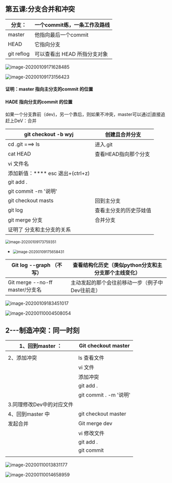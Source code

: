## 第五课:分支合并和冲突

| 分支：     | 一个commit练，一条工作及路线    |
| ---------- | ------------------------------- |
| master     | 他指向最后一个commit            |
| HEAD       | 它指向分支                      |
| git reflog | 可以查看出 HEAD    所指分支对象 |

![image-20200109171628485](C:\Users\EDZ\AppData\Roaming\Typora\typora-user-images\image-20200109171628485.png)

![image-20200109173156423](C:\Users\EDZ\AppData\Roaming\Typora\typora-user-images\image-20200109173156423.png)

#### 证明：master 指向主分支的commit 的位置

#### 			HADE 指向分支的commit 的位置

如果一个分支靠前（dev)，另一个靠后，则如果不冲突，master可以通过|直接追赶上DeV：合并

| git checkout -b wyj               | 创建且合并分支         |
| --------------------------------- | ---------------------- |
| cd   .git   ===>  ls              | 进入.git               |
| cat  HEAD                         | 查看HEAD指向那个分支   |
| vi 文件名                         |                        |
| 添加新值：****  esc 退出+(ctrl+z) |                        |
| git add .                         |                        |
| git commit -m '说明'              |                        |
| git checkout  masts               | 回到主分支             |
| git log                           | 查看主分支的历史莎娃值 |
| git merge 分支                    | 合并分支               |
| 证明了 分支和主分支的关系         |                        |

<img src="C:\Users\EDZ\AppData\Roaming\Typora\typora-user-images\image-20200109173759351.png" alt="image-20200109173759351" style="zoom:80%;" />

-  <img src="C:\Users\EDZ\AppData\Roaming\Typora\typora-user-images\image-20200109175658431.png" alt="image-20200109175658431" style="zoom:80%;" />



| Git log  --graph （不写）        | 查看结构化历史（类似python分支和主分支那个主线变化） |
| -------------------------------- | ---------------------------------------------------- |
| Git merge --no-ff  master/分支名 | 主动发起的那个会往前移动一步（例子中Dev往前走）      |

<img src="C:\Users\EDZ\AppData\Roaming\Typora\typora-user-images\image-20200109183451017.png" alt="image-20200109183451017" />

![image-20200110004508054](C:\Users\EDZ\AppData\Roaming\Typora\typora-user-images\image-20200110004508054.png)

## 2---制造冲突：同一时刻

| 1、回到master    ：       | Git checkout  master    |
| ------------------------- | ----------------------- |
|                           |                         |
| 2、添加冲突               | ls 查看文件             |
|                           | vi  文件                |
|                           | 添加冲突                |
|                           | git  add .              |
|                           | git commit .  -m '说明' |
| 3.同理修改Dev中的对应文件 |                         |
| 4、回到master 中          | git checkout master     |
| 发起合并                  | Git merge dev           |
|                           | vi 修改文件             |
|                           | git add .               |
|                           | git commit              |
|                           |                         |

![image-20200110013831177](C:\Users\EDZ\AppData\Roaming\Typora\typora-user-images\image-20200110013831177.png)



![image-20200110014658959](C:\Users\EDZ\AppData\Roaming\Typora\typora-user-images\image-20200110014658959.png)